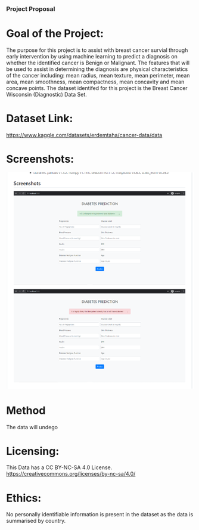 ### Project Proposal

# Goal of the Project:
The purpose for this project is to assist with breast cancer survial through early intervention by using machine learning to predict a diagnosis on whether the identified cancer is Benign or Malignant. The features that will be used to assist in determining the diagnosis are physical characteristics of the cancer including: mean radius, mean texture, mean perimeter, mean area, mean smoothness, mean compactness, mean concavity and mean concave points. The dataset identifed for this project is the Breast Cancer Wisconsin (Diagnostic) Data Set.

# Dataset Link: 
https://www.kaggle.com/datasets/erdemtaha/cancer-data/data

# Screenshots:
![image](https://github.com/lhenry97/Group_1-Project_4/blob/main/Image.png)

# Method
The data will undego 

# Licensing:
This Data has a CC BY-NC-SA 4.0 License. 
https://creativecommons.org/licenses/by-nc-sa/4.0/
# Ethics:
No personally identifiable information is present in the dataset as the data is summarised by country.
